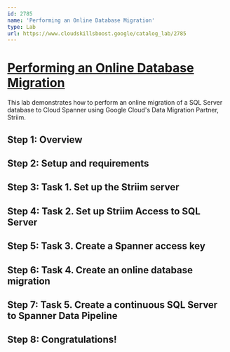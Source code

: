 ```yaml
---
id: 2785
name: 'Performing an Online Database Migration'
type: Lab
url: https://www.cloudskillsboost.google/catalog_lab/2785
---
```


# [Performing an Online Database Migration](https://www.cloudskillsboost.google/catalog_lab/2785)

This lab demonstrates how to perform an online migration of a SQL Server database to Cloud Spanner using Google Cloud's Data Migration Partner, Striim.

## Step 1: Overview

## Step 2: Setup and requirements

## Step 3: Task 1. Set up the Striim server

## Step 4: Task 2. Set up Striim Access to SQL Server

## Step 5: Task 3. Create a Spanner access key

## Step 6: Task 4. Create an online database migration

## Step 7: Task 5. Create a continuous SQL Server to Spanner Data Pipeline

## Step 8: Congratulations!
